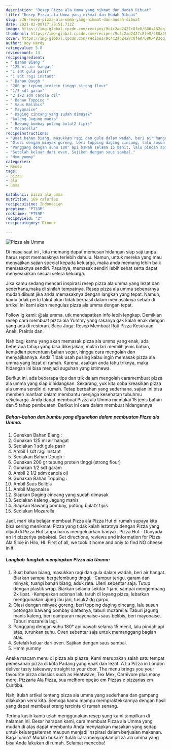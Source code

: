 ```yaml
---
description: "Resep Pizza ala Umma yang nikmat dan Mudah Dibuat"
title: "Resep Pizza ala Umma yang nikmat dan Mudah Dibuat"
slug: 336-resep-pizza-ala-umma-yang-nikmat-dan-mudah-dibuat
date: 2021-02-08T17:28:51.712Z
image: https://img-global.cpcdn.com/recipes/9c4c2ad2427c8fe0/680x482cq70/pizza-ala-umma-foto-resep-utama.jpg
thumbnail: https://img-global.cpcdn.com/recipes/9c4c2ad2427c8fe0/680x482cq70/pizza-ala-umma-foto-resep-utama.jpg
cover: https://img-global.cpcdn.com/recipes/9c4c2ad2427c8fe0/680x482cq70/pizza-ala-umma-foto-resep-utama.jpg
author: Roy Hardy
ratingvalue: 3.8
reviewcount: 13
recipeingredient:
- " Bahan Biang "
- "125 ml air hangat"
- "1 sdt gula pasir"
- "1 sdt ragi instant"
- " Bahan Dough "
- "200 gr tepung protein tinggi strong flour"
- "1/2 sdt garam"
- "2 1/2 sdm canola oil"
- " Bahan Topping "
- " Saus Belibis"
- " Mayonaise"
- " Daging cincang yang sudah dimasak"
- "kaleng Jagung manis"
- " Bawang bombay potong bulat2 tipis"
- " Mozarella"
recipeinstructions:
- "Buat bahan biang, masukkan ragi dan gula dalam wadah, beri air hangat. Biarkan sampai bergelembung tinggi. -Campur terigu, garam dan minyak, tuangi bahan biang, aduk rata. Uleni sebentar saja. Tutup dengan plastik wrap. Biarkan selama sekitar 1 jam, sampai mengembang 2× lipat. -Kempeskan adonan lalu taruh di loyang pizza, lebarkan menggunakan ujung ibu jari, tusuk2 dg garpu."
- "Olesi dengan minyak goreng, beri topping daging cincang, lalu susun potongan bawang bombay diatasnya, taburi mozarella. Taburi jagung manis kaleng, beri campuran mayonaise+saus belibis, beri mayonaise. Taburi mozarella lagi."
- "Panggang dengan suhu 180° api bawah selama 15 menit, lalu pindah api atas, turunkan suhu. Oven sebentar saja untuk memanggang bagian atas."
- "Setelah keluar dari oven. Sajikan dengan saus sambal."
- "Hmm yummy"
categories:
- Resep
tags:
- pizza
- ala
- umma

katakunci: pizza ala umma 
nutrition: 169 calories
recipecuisine: Indonesian
preptime: "PT33M"
cooktime: "PT59M"
recipeyield: "2"
recipecategory: Dinner

---
```



![Pizza ala Umma](https://img-global.cpcdn.com/recipes/9c4c2ad2427c8fe0/680x482cq70/pizza-ala-umma-foto-resep-utama.jpg)

Di masa  saat ini , kita memang dapat memesan hidangan siap saji tanpa harus repot memasaknya terlebih dahulu. Namun, untuk mereka yang mau menyajikan sajian special kepada keluarga, maka anda memang lebih baik memasaknya sendiri. Pasalnya, memasak sendiri lebih sehat serta dapat menyesuaikan sesuai selera keluarga.

Jika kamu sedang mencari inspirasi resep pizza ala umma yang lezat dan sederhana,maka di sinilah tempatnya. Resep pizza ala umma  sebenarnya mudah dibuat jika anda memasaknya dengan langkah yang tepat. Namun, kamu tidak perlu takut akan tidak berhasil dalam memasaknya 
sebab di artikel ini kami akan mengulas pizza ala umma dengan tepat.  

Follow ig kami: @ala.umma. utk mendapatkan info lebih lengkap. Demikian resep cara membuat pizza ala Yummy yang rasanya gak kalah enak dengan yang ada di restoran. Baca Juga: Resep Membuat Roti Pizza Kesukaan Anak, Praktis dan.

Nah bagi kamu yang akan memasak pizza ala umma yang enak, ada beberapa tahap yang bisa dikerjakan, mulai dari memilih jenis bahan, kemudian penentuan bahan segar, hingga cara mengolah dan menyajikannya. Anda Tidak usah pusing kalau ingin memasak pizza ala umma yang lezat di rumah. Karena, asalkan anda  tahu triknya, maka hidangan ini bisa menjadi suguhan yang istimewa.

Berikut ini, ada beberapa tips dan trik dalam mengolah caramembuat pizza ala umma yang siap dihidangkan. Sekarang, yuk kita coba kreasikan pizza ala umma sendiri di rumah. Tetap berbahan yang sederhana, sajian ini bisa memberi manfaat dalam membantu menjaga kesehatan tubuhmu sekeluarga. Anda dapat membuat Pizza ala Umma memakai 15 jenis bahan dan 5 tahap pembuatan. Berikut ini cara dalam membuat hidangannya.

<!--inarticleads1-->

##### Bahan-bahan dan bumbu yang digunakan dalam pembuatan Pizza ala Umma:

1. Gunakan  Bahan Biang :
1. Gunakan 125 ml air hangat
1. Sediakan 1 sdt gula pasir
1. Ambil 1 sdt ragi instant
1. Sediakan  Bahan Dough :
1. Gunakan 200 gr tepung protein tinggi (strong flour)
1. Gunakan 1/2 sdt garam
1. Ambil 2 1/2 sdm canola oil
1. Gunakan  Bahan Topping :
1. Ambil  Saus Belibis
1. Ambil  Mayonaise
1. Siapkan  Daging cincang yang sudah dimasak
1. Sediakan kaleng Jagung manis
1. Siapkan  Bawang bombay, potong bulat2 tipis
1. Sediakan  Mozarella


Jadi, mari kita belajar membuat Pizza ala Pizza Hut di rumah supaya kita bisa sering menikmati Pizza yang tidak kalah lezatnya dengan Pizza yang dijual di Pizza Hut tanpa harus mengeluarkan banyak. Pizza Hut - Dünyada ən iri pizzeriya şəbəkəsi. Get directions, reviews and information for Pizza Ala Slice in Hilo, HI. First of all, we took it home and only to find NO cheese in it. 

<!--inarticleads2-->

##### Langkah-langkah menyiapkan Pizza ala Umma:

1. Buat bahan biang, masukkan ragi dan gula dalam wadah, beri air hangat. Biarkan sampai bergelembung tinggi. -Campur terigu, garam dan minyak, tuangi bahan biang, aduk rata. Uleni sebentar saja. Tutup dengan plastik wrap. Biarkan selama sekitar 1 jam, sampai mengembang 2× lipat. -Kempeskan adonan lalu taruh di loyang pizza, lebarkan menggunakan ujung ibu jari, tusuk2 dg garpu.
1. Olesi dengan minyak goreng, beri topping daging cincang, lalu susun potongan bawang bombay diatasnya, taburi mozarella. Taburi jagung manis kaleng, beri campuran mayonaise+saus belibis, beri mayonaise. Taburi mozarella lagi.
1. Panggang dengan suhu 180° api bawah selama 15 menit, lalu pindah api atas, turunkan suhu. Oven sebentar saja untuk memanggang bagian atas.
1. Setelah keluar dari oven. Sajikan dengan saus sambal.
1. Hmm yummy


Aneka macam menu di pizza ala piazza. Kami merupakan salah satu tempat pemesanan pizza di kota Padang yang enak dan lezat. A La Pizza in London deliver tasty takeaway straight to your door. The menu brings you your favourite pizza classics such as Heatwave, Tex Mex, Carnivore plus many more. Pizzaria Ala Pizza, sua melhore opção em Pizzas e pizzarias em Curitiba. 

Nah, itulah artikel tentang  pizza ala umma  yang sederhana dan gampang dilakukan versi kita. Semoga kamu mampu mempraktekkannya dengan hasil yang dapat membuat oreng tercinta di rumah senang. 

Terima kasih kamu telah menggunakan resep yang kami tampilkan di halaman ini. Besar harapan kami, cara membuat  Pizza ala Umma yang mudah di atas dapat membantu Anda menyiapkan masakan yang sedap untuk keluarga/teman maupun menjadi inspirasi dalam berjualan makanan. Bagaimana? Mudah bukan? Itulah cara menyiapkan pizza ala umma yang bisa Anda lakukan di rumah. Selamat mencoba!

